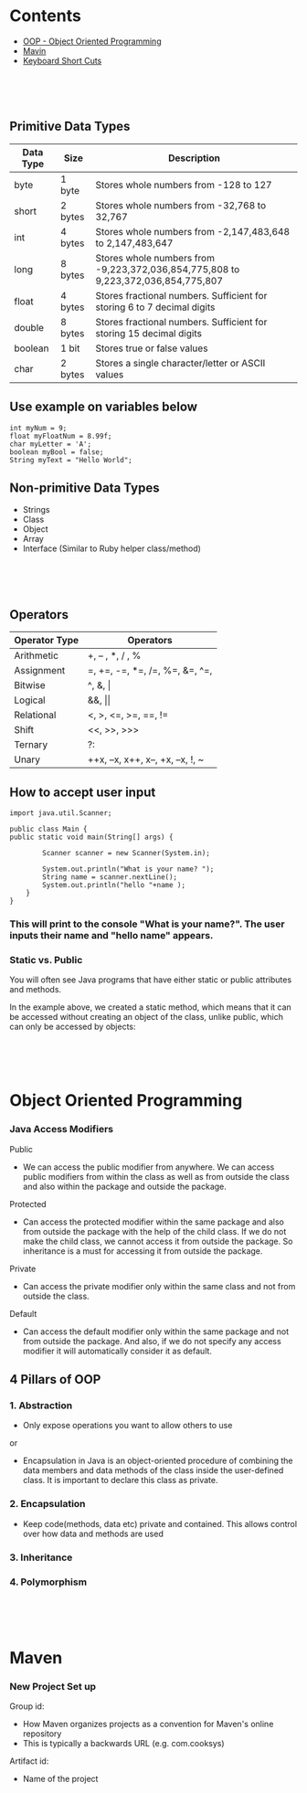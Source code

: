 # Contents

- [OOP - Object Oriented Programming](#object-oriented-programming)
- [Mavin](#maven)
- [Keyboard Short Cuts](#keyboard-short-cuts)



<br><br><br>
## Primitive Data Types


| Data Type | Size | Description |
|-----------|------|-------------|
| byte      | 1 byte | Stores whole numbers from -128 to 127 |
| short     | 2 bytes | Stores whole numbers from -32,768 to 32,767 |
| int       | 4 bytes | Stores whole numbers from -2,147,483,648 to 2,147,483,647 |
| long      | 8 bytes | Stores whole numbers from -9,223,372,036,854,775,808 to 9,223,372,036,854,775,807 |
| float     | 4 bytes | Stores fractional numbers. Sufficient for storing 6 to 7 decimal digits |
| double    | 8 bytes | Stores fractional numbers. Sufficient for storing 15 decimal digits |
| boolean   | 1 bit | Stores true or false values |
| char      | 2 bytes | Stores a single character/letter or ASCII values |


## Use example on variables below
```
int myNum = 9;
float myFloatNum = 8.99f;
char myLetter = 'A';
boolean myBool = false;
String myText = "Hello World";
```

## Non-primitive Data Types
- Strings
- Class
- Object
- Array
- Interface (Similar to Ruby helper class/method)


<br><br><br>
## Operators

| Operator Type | Operators |
|---------------|-----------|
| Arithmetic    | +, – , *, / , % |
| Assignment    | =, +=, -=, *=, /=, %=, &=, ^=, |=, <<=, >>=, >>>= |
| Bitwise       | ^, &, \| |
| Logical       | &&, \|\| |
| Relational    | <, >, <=, >=, ==, != |
| Shift         | <<, >>, >>> |
| Ternary       | ?: |
| Unary         | ++x, –x, x++, x–, +x, –x, !, ~ |


## How to accept user input
```
import java.util.Scanner;

public class Main {
public static void main(String[] args) {

        Scanner scanner = new Scanner(System.in);

        System.out.println("What is your name? ");
        String name = scanner.nextLine();
        System.out.println("hello "+name );
    }
}
```
### This will print to the console "What is your name?". The user inputs their name and "hello name" appears.

### Static vs. Public
You will often see Java programs that have either static or public attributes and methods.

In the example above, we created a static method, which means that it can be accessed without creating an object of the class, unlike public, which can only be accessed by objects:

<br><br><br>
# Object Oriented Programming

### Java Access Modifiers

Public
- We can access the public modifier from anywhere. We can access public modifiers from within the class as well as from outside the class and also within the package and outside the package.

Protected
- Can access the protected modifier within the same package and also from outside the package with the help of the child class. If we do not make the child class, we cannot access it from outside the package. So inheritance is a must for accessing it from outside the package.

Private
- Can access the private modifier only within the same class and not from outside the class.

Default
- Can access the default modifier only within the same package and not from outside the package. And also, if we do not specify any access modifier it will automatically consider it as default.

## 4 Pillars of OOP

### 1. Abstraction 
 - Only expose operations you want to allow others to use
 
 or 
 
 - Encapsulation in Java is an object-oriented procedure of combining the data members and data methods of the class inside the user-defined class. It is important to declare this class as private.
 
### 2. Encapsulation
- Keep code(methods, data etc) private and contained. This allows control over how data and methods are used

### 3. Inheritance

### 4. Polymorphism


<br><br><br>
# Maven

### New Project Set up

Group id: 
- How Maven organizes projects as a convention for Maven's online repository
- This is typically a backwards URL (e.g. com.cooksys)

Artifact id: 
- Name of the project

<br><br><br>